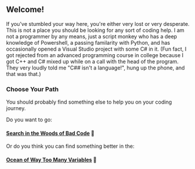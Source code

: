 ## Welcome!
If you've stumbled your way here, you're either very lost or very desperate. This is not a place you should be looking for any sort of coding help. I am not a programmer by any means, just a script monkey who has a deep knowledge of Powershell, a passing familarity with Python, and has occasionally opened a Visual Studio project with some C# in it. (Fun fact, I got rejected from an advanced programming course in college because I got C++ and C# mixed up while on a call with the head of the program. They very loudly told me "C## isn't a language!", hung up the phone, and that was that.) 

### Choose Your Path
You should probably find something else to help you on your coding journey. 

Do you want to go:

#### [Search in the Woods of Bad Code](https://github.com/double-virgule/double-virgule/blob/c4fdecf775703eab1b404ac12b28c50099d47a6b/WoodsOfBadCode.md) 🌳 

Or do you think you can find something better in the: 

#### [Ocean of Way Too Many Variables](https://github.com/double-virgule/double-virgule/blob/0b6b4895dc68d47ce4310169d99327564ca8d495/OceanofTooManyVariables.md) 🌊

<!--
**double-virgule/double-virgule** is a ✨ _special_ ✨ repository because its `README.md` (this file) appears on your GitHub profile.

Here are some ideas to get you started:

- 🔭 I’m currently working on ...
- 🌱 I’m currently learning ...
- 👯 I’m looking to collaborate on ...
- 🤔 I’m looking for help with ...
- 💬 Ask me about ...
- 📫 How to reach me: ...
- 😄 Pronouns: ...
- ⚡ Fun fact: ...
-->
